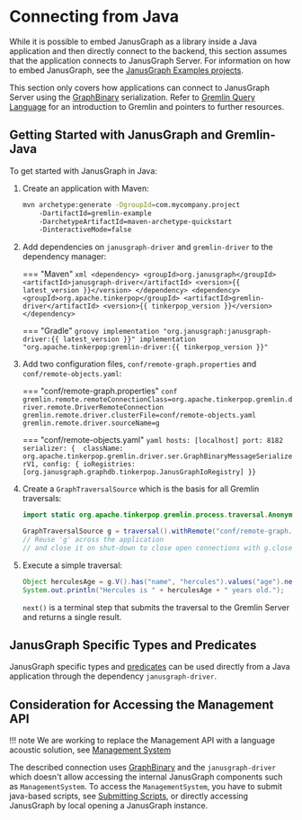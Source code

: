 # Connecting from Java

While it is possible to embed JanusGraph as a library inside a Java
application and then directly connect to the backend, this section
assumes that the application connects to JanusGraph Server. For
information on how to embed JanusGraph, see the [JanusGraph Examples
projects](https://github.com/JanusGraph/janusgraph/tree/master/janusgraph-examples).

This section only covers how applications can connect to JanusGraph
Server using the [GraphBinary](http://tinkerpop.apache.org/docs/current/dev/io/#graphbinary) serialization. Refer to [Gremlin Query Language](../../getting-started/gremlin.md) for an introduction to Gremlin and
pointers to further resources.

## Getting Started with JanusGraph and Gremlin-Java

To get started with JanusGraph in Java:

1.  Create an application with Maven:

    ```bash
    mvn archetype:generate -DgroupId=com.mycompany.project
        -DartifactId=gremlin-example
        -DarchetypeArtifactId=maven-archetype-quickstart
        -DinteractiveMode=false
    ```

2.  Add dependencies on `janusgraph-driver` and `gremlin-driver` to the dependency manager:

    === "Maven"
        ```xml
        <dependency>
            <groupId>org.janusgraph</groupId>
            <artifactId>janusgraph-driver</artifactId>
            <version>{{ latest_version }}</version>
        </dependency>
        <dependency>
            <groupId>org.apache.tinkerpop</groupId>
            <artifactId>gremlin-driver</artifactId>
            <version>{{ tinkerpop_version }}</version>
        </dependency>
        ```

    === "Gradle"
        ```groovy
        implementation "org.janusgraph:janusgraph-driver:{{ latest_version }}"
        implementation "org.apache.tinkerpop:gremlin-driver:{{ tinkerpop_version }}"
        ```

3.  Add two configuration files, `conf/remote-graph.properties` and
    `conf/remote-objects.yaml`:

    === "conf/remote-graph.properties"
        ```conf
        gremlin.remote.remoteConnectionClass=org.apache.tinkerpop.gremlin.driver.remote.DriverRemoteConnection
        gremlin.remote.driver.clusterFile=conf/remote-objects.yaml
        gremlin.remote.driver.sourceName=g
        ```

    === "conf/remote-objects.yaml"
        ```yaml
        hosts: [localhost]
        port: 8182
        serializer: { 
            className: org.apache.tinkerpop.gremlin.driver.ser.GraphBinaryMessageSerializerV1,
            config: { ioRegistries: [org.janusgraph.graphdb.tinkerpop.JanusGraphIoRegistry] }}
        ```

4.  Create a `GraphTraversalSource` which is the basis for all Gremlin traversals:

    ```java
    import static org.apache.tinkerpop.gremlin.process.traversal.AnonymousTraversalSource.traversal;

    GraphTraversalSource g = traversal().withRemote("conf/remote-graph.properties");
    // Reuse 'g' across the application
    // and close it on shut-down to close open connections with g.close()
    ```

5.  Execute a simple traversal:

    ```java
    Object herculesAge = g.V().has("name", "hercules").values("age").next();
    System.out.println("Hercules is " + herculesAge + " years old.");
    ```
    
    `next()` is a terminal step that submits the traversal to the Gremlin Server and returns a single result.

## JanusGraph Specific Types and Predicates

JanusGraph specific types and [predicates](../search-predicates.md) can be
used directly from a Java application through the dependency `janusgraph-driver`.


## Consideration for Accessing the Management API

!!! note
    We are working to replace the Management API with a language acoustic solution, see [Management System](../../operations/management.md)

The described connection uses [GraphBinary](http://tinkerpop.apache.org/docs/current/dev/io/#graphbinary) and the `janusgraph-driver` which doesn't allow accessing the internal JanusGraph components such as `ManagementSystem`. To access the `ManagementSystem`, you have to submit java-based scripts, see [Submitting Scripts](https://tinkerpop.apache.org/docs/current/reference/#gremlin-java-scripts), or directly accessing JanusGraph by local opening a JanusGraph instance.
